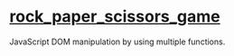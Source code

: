# [rock_paper_scissors_game](https://avaswin.github.io/rock_paper_scissors_game/)
JavaScript DOM manipulation by using multiple functions.

